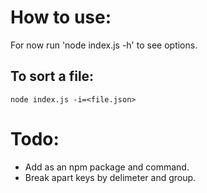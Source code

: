 # How to use:
For now run 'node index.js -h' to see options.

## To sort a file:
`node index.js -i=<file.json>`


# Todo:
* Add as an npm package and command.
* Break apart keys by delimeter and group.